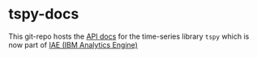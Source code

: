 # tspy-docs

This git-repo hosts the [API docs](https://ibm-cloud.github.io/tspy-docs/) for the time-series library `tspy` which is now part of [IAE (IBM Analytics Engine)](https://cloud.ibm.com/docs/AnalyticsEngine?topic=AnalyticsEngine-time-series)
